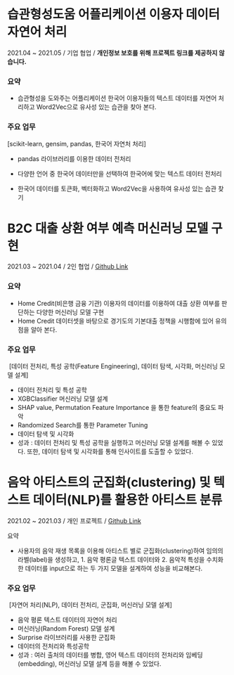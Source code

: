 # 습관형성도움 어플리케이션 이용자 데이터 자연어 처리

2021.04 ~ 2021.05 / 기업 협업 / **개인정보 보호를 위해 프로젝트 링크를 제공하지 않습니다.**

### 요약

- 습관형성을 도와주는 어플리케이션 한국어 이용자들의 텍스트 데이터를 자연어 처리하고 Word2Vec으로 유사성 있는 습관을 찾아 본다.

### 주요 업무

[scikit-learn, gensim, pandas, 한국어 자연처 처리]

- pandas 라이브러리를 이용한 데이터 전처리

- 다양한 언어 중 한국어 데이터만을 선택하여 한국어에 맞는 텍스트 데이터 전처리
- 한국어 데이터를 토큰화, 벡터화하고 Word2Vec을 사용하여 유사성 있는 습관 찾기

# B2C 대출 상환 여부 예측 머신러닝 모델 구현

2021.03 ~ 2021.04 / 2인 협업 / [Github Link](https://github.com/jiyeon-kim-ds/loan-default-prediction-model)

### 요약

- Home Credit(비은행 금융 기관) 이용자의 데이터를 이용하여 대출 상환 여부를 판단하는 다양한 머신러닝 모델 구현
- Home Credit 데이터셋을 바탕으로 경기도의 기본대출 정책을 시행함에 있어 유의점을 알아 본다.

### 주요 업무

​	[데이터 전처리, 특성 공학(Feature Engineering), 데이터 탐색, 시각화, 머신러닝 모델 설계]

- 데이터 전처리 및 특성 공학
- XGBClassifier 머신러닝 모델 설계
- SHAP value, Permutation Feature Importance 을 통한 feature의 중요도 파악
- Randomized Search를 통한 Parameter Tuning
- 데이터 탐색 및 시각화
- 성과 : 데이터 전처리 및 특성 공학을 실행하고 머신러닝 모델 설계를 해볼 수 있었다. 또한, 데이터 탐색 및 시각화를 통해 인사이트를 도출할 수 있었다.

# 음악 아티스트의 군집화(clustering) 및 텍스트 데이터(NLP)를 활용한 아티스트 분류

2021.02 ~ 2021.03 / 개인 프로젝트 /  [Github Link](https://github.com/jiyeon-kim-ds/artist-classifier)

요약

- 사용자의 음악 재생 목록을 이용해 아티스트 별로 군집화(clustering)하여 임의의 라벨(label)을 생성하고, 1. 음악 평론글 텍스트 데이터와 2. 음악적 특성을 수치화한 데이터를 input으로 하는 두 가지 모델을 설계하여 성능을 비교해본다.

### 주요 업무

​	[자연어 처리(NLP), 데이터 전처리, 군집화, 머신러닝 모델 설계]

- 음악 평론 텍스트 데이터의 자연어 처리
- 머신러닝(Random Forest) 모델 설계
- Surprise 라이브러리를 사용한 군집화
- 데이터의 전처리와 특성공학
- 성과 : 여러 출처의 데이터를 병합, 영어 텍스트 데이터의 전처리와 임베딩(embedding), 머신러닝 모델 설계 등을 해볼 수 있었다.